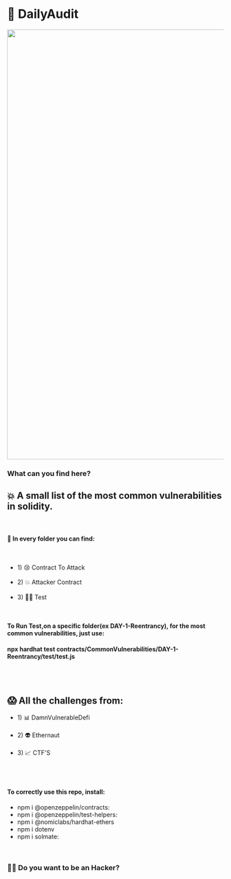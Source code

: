 # 🔎 DailyAudit


<img src="https://media.giphy.com/media/3kPDmoWdBpQPNhCnUG/giphy.gif" width="1000"/>

<h3>What can you find here?</h3>

<h2>💥 A small list of the most common vulnerabilities in solidity.</h2>
<br>
<h4>🔎 In every folder you can find:</h4>
<br>

<ul>  
   <li> 1) 😢 Contract To Attack</li> 
   <br>
   <li> 2) 💥 Attacker Contract</li> 
   <br>
   <li> 3) 👨‍💻 Test</li>              
</ul>
<br>

<h4>To Run Test,on a specific folder(ex DAY-1-Reentrancy), for the most common vulnerabilities, just use:</h4>
<h4>npx hardhat test contracts/CommonVulnerabilities/DAY-1-Reentrancy/test/test.js</h4>


<br>
<br>

<h2>😱 All the challenges from:</h2>

<ul>
   <li> 1) 📊 DamnVulnerableDefi</li>
   <br>
   <li> 2) 👽 Ethernaut</li>
   <br>
   <li> 3) 📈 CTF'S</li>
</ul>


<br><br>
  
<h4>To correctly use this repo, install:</h4>
<ul>
   <li>npm i @openzeppelin/contracts:</li>   
   <li>npm i @openzeppelin/test-helpers:</li>
   <li>npm i @nomiclabs/hardhat-ethers</li>  
   <li>npm i dotenv</li>                     
   <li>npm i solmate:</li> 
</ul> 




<br>
<h3>👨‍💻 Do you want to be an Hacker?</h3>




